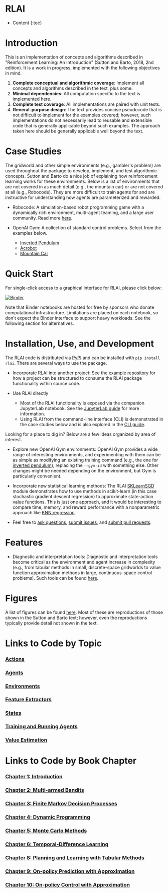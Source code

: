 # RLAI
* Content
{:toc}
  
# Introduction
This is an implementation of concepts and algorithms described in "Reinforcement Learning: An Introduction" (Sutton
and Barto, 2018, 2nd edition). It is a work in progress, implemented with the following objectives in mind.

1. **Complete conceptual and algorithmic coverage**:  Implement all concepts and algorithms described in the text, plus 
some.
1. **Minimal dependencies**:  All computation specific to the text is implemented here.
1. **Complete test coverage**:  All implementations are paired with unit tests.
1. **General-purpose design**:  The text provides concise pseudocode that is not difficult to implement for the
examples covered; however, such implementations do not necessarily lead to reusable and extensible code that is 
generally applicable beyond such examples. The approach taken here should be generally applicable well beyond the text.

# Case Studies
The gridworld and other simple environments (e.g., gambler's problem) are used throughout the package to develop, 
implement, and test algorithmic concepts. Sutton and Barto do a nice job of explaining how reinforcement learning works
for these environments. Below is a list of environments that are not covered in as much detail (e.g., the mountain car)
or are not covered at all (e.g., Robocode). They are more difficult to train agents for and are instructive for 
understanding how agents are parameterized and rewarded.

* Robocode:  A simulation-based robot programming game with a dynamically rich environment, multi-agent teaming, and a 
  large user community. Read more [here](https://matthewgerber.github.io/rlai/case_studies/robocode.html).
  
* OpenAI Gym:  A collection of standard control problems. Select from the examples below.
  * [Inverted Pendulum](https://matthewgerber.github.io/rlai/case_studies/inverted_pendulum.html)
  * [Acrobot](https://matthewgerber.github.io/rlai/case_studies/acrobot.html)
  * [Mountain Car](https://matthewgerber.github.io/rlai/case_studies/mountain_car.html)
  
# Quick Start
For single-click access to a graphical interface for RLAI, please click below:

[![Binder](https://mybinder.org/badge_logo.svg)](https://mybinder.org/v2/gh/MatthewGerber/rlai/HEAD?urlpath=lab/tree/jupyter/trainer.ipynb)

Note that Binder notebooks are hosted for free by sponsors who donate computational infrastructure. Limitations are 
placed on each notebook, so don't expect the Binder interface to support heavy workloads. See the following section for
alternatives.

# Installation, Use, and Development
The RLAI code is distributed via [PyPI](https://pypi.org/project/rlai/) and can be installed with `pip install rlai`. 
There are several ways to use the package.

* Incorporate RLAI into another project:  See the 
  [example repository](https://github.com/MatthewGerber/rlai-dependency-example) for how a project can be structured to 
  consume the RLAI package functionality within source code.
  
* Use RLAI directly
    * Most of the RLAI functionality is exposed via the companion JupyterLab notebook. See the 
      [JupyterLab guide](jupyterlab_guide.md) for more information. 
    * Using RLAI from the command-line interface (CLI) is demonstrated in the case studies below and is also explored 
      in the [CLI guide](cli_guide.md).

Looking for a place to dig in? Below are a few ideas organized by area of interest.

* Explore new OpenAI Gym environments:  OpenAI Gym provides a wide range of interesting environments, and
  experimenting with them can be as simple as modifying an existing training command (e.g., the one for
  [inverted pendulum](https://matthewgerber.github.io/rlai/case_studies/inverted_pendulum.html)), replacing the 
  `--gym-id` with something else. Other changes might be needed depending on the environment, but Gym is particularly
  convenient.

* Incorporate new statistical learning methods:  The RLAI 
  [SKLearnSGD](https://github.com/MatthewGerber/rlai/blob/master/src/rlai/value_estimation/function_approximation/models/sklearn.py)
  module demonstrates how to use methods in scikit-learn (in this case stochastic gradient descent regression) to 
  approximate state-action value functions. This is just one approach, and it would be interesting to compare time, 
  memory, and reward performance with a nonparametric approach like 
  [KNN regression](https://scikit-learn.org/stable/modules/generated/sklearn.neighbors.KNeighborsRegressor.html).
  
* Feel free to [ask questions](https://github.com/MatthewGerber/rlai/discussions), 
  [submit issues](https://github.com/MatthewGerber/rlai/issues), and 
  [submit pull requests](https://github.com/MatthewGerber/rlai/pulls).
  
# Features
* Diagnostic and interpretation tools:  Diagnostic and interpretation tools become critical as the environment and agent 
  increase in complexity (e.g., from tabular methods in small, discrete-space gridworlds to value function approximation 
  methods in large, continuous-space control problems). Such tools can be found 
  [here](model_diagnostics_and_interpretation.md).

# Figures
A list of figures can be found [here](https://github.com/MatthewGerber/rlai/tree/master/src/rlai/figures). Most of these 
are reproductions of those shown in the Sutton and Barto text; however, even the reproductions typically provide detail 
not shown in the text.

# Links to Code by Topic
### [Actions](ch_Actions.md)
### [Agents](ch_Agents.md)
### [Environments](ch_Environments.md)
### [Feature Extractors](ch_Feature_Extractors.md)
### [States](ch_States.md)
### [Training and Running Agents](ch_Training_and_Running_Agents.md)
### [Value Estimation](ch_Value_Estimation.md)

# Links to Code by Book Chapter
### [Chapter 1:  Introduction](ch_1.md)
### [Chapter 2:  Multi-armed Bandits](ch_2.md)
### [Chapter 3:  Finite Markov Decision Processes](ch_3.md)
### [Chapter 4:  Dynamic Programming](ch_4.md)
### [Chapter 5:  Monte Carlo Methods](ch_5.md)
### [Chapter 6:  Temporal-Difference Learning](ch_6.md)
### [Chapter 8:  Planning and Learning with Tabular Methods](ch_8.md)
### [Chapter 9:  On-policy Prediction with Approximation](ch_9.md)
### [Chapter 10:  On-policy Control with Approximation](ch_10.md)
